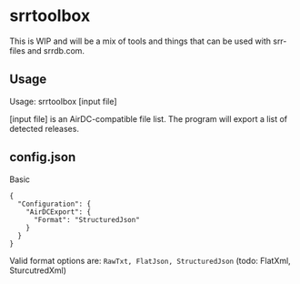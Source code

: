 # srrtoolbox

This is WIP and will be a mix of tools and things that can be used with srr-files and srrdb.com.

## Usage

Usage: srrtoolbox [input file]

[input file] is an AirDC-compatible file list.
The program will export a list of detected releases.

## config.json
Basic

    {
      "Configuration": {
        "AirDCExport": {
          "Format": "StructuredJson"
        }
      }
    }

Valid format options are: `RawTxt, FlatJson, StructuredJson` (todo: FlatXml, SturcutredXml)
